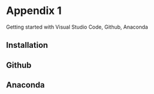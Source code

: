 # Appendix 1
Getting started with Visual Studio Code, Github, Anaconda

## Installation

## Github

## Anaconda
